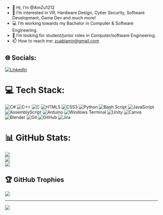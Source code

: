 - 👋 Hi, I’m @AmZu1212
- 👀 I’m interested in VR, Hardware Design, Cyber Security, Software Development, Game Dev and much more!
- 💻 I’m working towards my Bachelor in Computer & Software Engineering.
- 🤝 I’m looking for student/junior roles in Computer/software Engineering.
- 📫 How to reach me:
             zuabiamir@gmail.com


## 🌐 Socials:
[![LinkedIn](https://https://custom-icon-badges.demolab.com//badge/LinkedIn-%230077B5.svg?logo=linkedin&logoColor=white)](https://linkedin.com/in/https://www.linkedin.com/in/amzu12/) 

# 💻 Tech Stack:
![C#](https://https://custom-icon-badges.demolab.com//badge/c%23-%23239120.svg?style=flat&logo=csharp&logoColor=white) ![C++](https://https://custom-icon-badges.demolab.com//badge/c++-%2300599C.svg?style=flat&logo=c%2B%2B&logoColor=white) ![C](https://https://custom-icon-badges.demolab.com//badge/c-%2300599C.svg?style=flat&logo=c&logoColor=white) ![HTML5](https://https://custom-icon-badges.demolab.com//badge/html5-%23E34F26.svg?style=flat&logo=html5&logoColor=white) ![CSS3](https://https://custom-icon-badges.demolab.com//badge/css3-%231572B6.svg?style=flat&logo=css3&logoColor=white) ![Python](https://https://custom-icon-badges.demolab.com//badge/python-3670A0?style=flat&logo=python&logoColor=ffdd54) ![Bash Script](https://https://custom-icon-badges.demolab.com//badge/bash_script-%23121011.svg?style=flat&logo=gnu-bash&logoColor=white) ![JavaScript](https://https://custom-icon-badges.demolab.com//badge/javascript-%23323330.svg?style=flat&logo=javascript&logoColor=%23F7DF1E) ![AssemblyScript](https://https://custom-icon-badges.demolab.com//badge/assembly%20script-%23000000.svg?style=flat&logo=assemblyscript&logoColor=white) ![Arduino](https://https://custom-icon-badges.demolab.com//badge/-Arduino-00979D?style=flat&logo=Arduino&logoColor=white) ![Windows Terminal](https://https://custom-icon-badges.demolab.com//badge/Windows%20Terminal-%234D4D4D.svg?style=flat&logo=windows-terminal&logoColor=white) ![Unity](https://https://custom-icon-badges.demolab.com//badge/unity-%23000000.svg?style=flat&logo=unity&logoColor=white) ![Canva](https://https://custom-icon-badges.demolab.com//badge/Canva-%2300C4CC.svg?style=flat&logo=Canva&logoColor=white) ![Blender](https://https://custom-icon-badges.demolab.com//badge/blender-%23F5792A.svg?style=flat&logo=blender&logoColor=white) ![Git](https://https://custom-icon-badges.demolab.com//badge/git-%23F05033.svg?style=flat&logo=git&logoColor=white) ![GitHub](https://https://custom-icon-badges.demolab.com//badge/github-%23121011.svg?style=flat&logo=github&logoColor=white) ![Jira](https://https://custom-icon-badges.demolab.com//badge/jira-%230A0FFF.svg?style=flat&logo=jira&logoColor=white)
# 📊 GitHub Stats:
![](https://github-readme-stats.vercel.app/api?username=AmZu1212&theme=dark&hide_border=false&include_all_commits=false&count_private=false)<br/>
![](https://github-readme-streak-stats.herokuapp.com/?user=AmZu1212&theme=dark&hide_border=false)<br/>
![](https://github-readme-stats.vercel.app/api/top-langs/?username=AmZu1212&theme=dark&hide_border=false&include_all_commits=false&count_private=false&layout=compact)

## 🏆 GitHub Trophies
![](https://github-profile-trophy.vercel.app/?username=AmZu1212&theme=tokyonight&no-frame=false&no-bg=false&margin-w=4)

---
[![](https://visitcount.itsvg.in/api?id=AmZu1212&icon=1&color=6)](https://visitcount.itsvg.in)

<!-- Proudly created with GPRM ( https://gprm.itsvg.in ) -->
